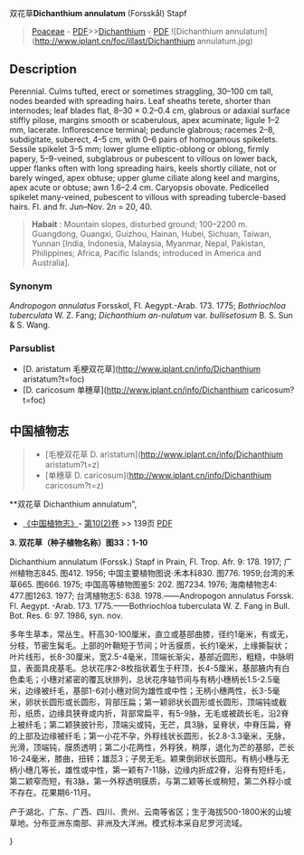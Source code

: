 双花草**Dichanthium annulatum** (Forsskål) Stapf

> [Poaceae](http://www.iplant.cn/info/Poaceae?t=foc) - [PDF](http://www.iplant.cn/foc/pdf/Poaceae.pdf)>>[Dichanthium](http://www.iplant.cn/info/Dichanthium?t=foc) - [PDF](http://www.iplant.cn/foc/pdf/Dichanthium.pdf)
![Dichanthium annulatum](http://www.iplant.cn/foc/illast/Dichanthium annulatum.jpg)

## Description

Perennial. Culms tufted, erect or sometimes straggling, 30–100 cm tall, nodes bearded with spreading hairs. Leaf sheaths terete, shorter than internodes; leaf blades flat, 8–30 × 0.2–0.4 cm, glabrous or adaxial surface stiffly pilose, margins smooth or scaberulous, apex acuminate; ligule 1–2 mm, lacerate. Inflorescence terminal; peduncle glabrous; racemes 2–8, subdigitate, suberect, 4–5 cm, with 0–6 pairs of homogamous spikelets. Sessile spikelet 3–5 mm; lower glume elliptic-oblong or oblong, firmly papery, 5–9-veined, subglabrous or pubescent to villous on lower back, upper flanks often with long spreading hairs, keels shortly ciliate, not or barely winged, apex obtuse; upper glume ciliate along keel and margins, apex acute or obtuse; awn 1.6–2.4 cm. Caryopsis obovate. Pedicelled spikelet many-veined, pubescent to villous with spreading tubercle-based hairs. Fl. and fr. Jun–Nov. 2*n* = 20, 40.

> **Habait** : 
> Mountain slopes, disturbed ground; 100–2200 m. Guangdong, Guangxi, Guizhou, Hainan, Hubei, Sichuan, Taiwan, Yunnan [India, Indonesia, Malaysia, Myanmar, Nepal, Pakistan, Philippines; Africa, Pacific Islands; introduced in America and Australia].

### Synonym
*Andropogon annulatus* Forsskσl, Fl. Aegypt.-Arab. 173. 1775; *Bothriochloa tuberculata* W. Z. Fang; *Dichanthium an-nulatum* var. *bullisetosum* B. S. Sun & S. Wang.

### Parsublist

* [D.  aristatum  毛梗双花草](http://www.iplant.cn/info/Dichanthium aristatum?t=foc)
* [D.  caricosum  单穗草](http://www.iplant.cn/info/Dichanthium caricosum?t=foc)

## 中国植物志

> * [毛梗双花草  D.  aristatum](http://www.iplant.cn/info/Dichanthium aristatum?t=z)
> * [单穗草  D.  caricosum](http://www.iplant.cn/info/Dichanthium caricosum?t=z)

**双花草 Dichanthium annulatum",

* [《中国植物志》](http://www.iplant.cn/frps)- [第10(2)卷](http://www.iplant.cn/frps/vol/10(2)) >> 139页 [PDF](http://www.iplant.cn/frps/pdf/10(2)/139.pdf)

**3. 双花草（种子植物名称）图33：1-10**

Dichanthium annulatum (Forssk.) Stapf in Prain, Fl. Trop. Afr. 9: 178. 1917; 广州植物志845. 图412. 1956; 中国主要植物图说·禾本科830. 图776. 1959;台湾的禾草665. 图666. 1975; 中国高等植物图鉴5: 202. 图7234. 1976; 海南植物志4: 477.图1263. 1977; 台湾植物志5: 638. 1978.——Andropogon annulatus Forssk. Fl. Aegypt. -Arab. 173. 1775.——Bothriochloa tuberculata W. Z. Fang in Bull. Bot. Res. 6: 97. 1986, syn. nov.

多年生草本，常丛生。秆高30-100厘米，直立或基部曲膝，径约1毫米，有或无，分枝，节密生髯毛。上部的叶鞘短于节间；叶舌膜质，长约1毫米，上缘撕裂状；叶片线形，长8-30厘米，宽2.5-4毫米，顶端长渐尖，基部近圆形，粗糙，中脉明显，表面具疣基毛。总状花序2-8枚指状着生于秆顶，长4-5厘米，基部腋内有白色柔毛；小穗对紧密的覆瓦状排列，总状花序轴节间与有柄小穗柄长1.5-2.5毫米，边缘被纤毛，基部1-6对小穗对同为雄性或中性；无柄小穗两性，长3-5毫米，卵状长圆形或长圆形，背部压扁；第一颖卵状长圆形或长圆形，顶端钝或截形，纸质，边缘具狭脊或内折，背部常扁平，有5-9脉，无毛或被疏长毛，沿2脊上被纤毛；第二颖狭披针形，顶端尖或钝，无芒，具3脉，呈脊状，中脊压扁，脊的上部及边缘被纤毛；第一小花不孕，外稃线状长圆形，长2.8-3.3毫米，无脉，光滑，顶端钝，膜质透明；第二小花两性，外稃狭，稍厚，退化为芒的基部，芒长16-24毫米，膝曲，扭转；雄蕊3；子房无毛。颖果倒卵状长圆形。有柄小穗与无柄小穗几等长，雄性或中性，第一颖有7-11脉，边缘内折成2脊，沿脊有短纤毛，第二颖窄而短，有3脉，第一外稃透明膜质，与第二颖等长或稍短，第二外稃小或不存在。花果期6-11月。

产于湖北、广东、广西、四川、贵州、云南等省区；生于海拔500-1800米的山坡草地。分布亚洲东南部、非洲及大洋洲。模式标本采自尼罗河流域。

}